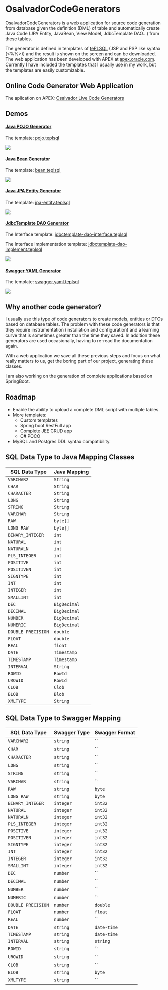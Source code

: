 # OsalvadorCodeGenerators

OsalvadorCodeGenerators is a web application for source code generation from database given the definition (DML) of table and automatically create Java Code (JPA Entity, JavaBean, View Model, JdbcTemplate DAO...) from these tables.

The generator is defined in templates of [tePLSQL](https://github.com/osalvador/tePLSQL) (JSP and PSP like syntax (<%%>)) and the result is shown on the screen and can be downloaded. The web application has been developed with APEX at [apex.oracle.com](apex.oracle.com). Currently I have included the templates that I usually use in my work, but the templates are easily customizable.


## Online Code Generator Web Application

The aplication on APEX: [Osalvador Live Code Generators](https://apex.oracle.com/pls/apex/f?p=48301:1:12897536116802:::::)

## Demos

#### [Java POJO Generator](https://apex.oracle.com/pls/apex/f?p=48301:4:113427991680588::NO:4::)

The template: [pojo.teplsql](./templates/pojo.teplsql)

![](./images/javaPOJOGenerator.gif)

#### [Java Bean Generator](https://apex.oracle.com/pls/apex/f?p=48301:5:113427991680588::NO:5::)

The template: [bean.teplsql](./templates/bean.teplsql)

![](./images/javaBeanGenerator.gif)

#### [Java JPA Entity Generator](https://apex.oracle.com/pls/apex/f?p=48301:6:113427991680588::NO:6::)

The template: [jpa-entity.teplsql](./templates/jpa-entity.teplsql)

![](./images/javaJPAEntityGenerator.gif)

#### [JdbcTemplate DAO Generator](https://apex.oracle.com/pls/apex/f?p=48301:7:113427991680588::NO:7::)

The Interface template: [jdbctemplate-dao-interface.teplsql](./templates/jdbctemplate/jdbctemplate-dao-interface.teplsql)

The Interface Implementation template: [jdbctemplate-dao-implement.teplsql](./templates/jdbctemplate/jdbctemplate-dao-implement.teplsql)

![](./images/JDBCTemplateGenerator.gif)

#### [Swagger YAML Generator](https://apex.oracle.com/pls/apex/f?p=48301:8:101284947539938::NO:8::)

The template: [swagger.yaml.teplsql](./templates/swagger.yaml.teplsql)

![](./images/SwaggerGenerator.gif)


## Why another code generator?

I usually use this type of code generators to create models, entities or DTOs based on database tables. The problem with these code generators is that they require instrumentation (installation and configuration) and a learning curve that is sometimes greater than the time they saved. In addition these generators are used occasionally, having to re-read the documentation again.

With a web application we save all these previous steps and focus on what really matters to us, get the boring part of our project, generating these classes.

I am also working on the generation of complete applications based on SpringBoot.

## Roadmap

- Enable the ability to upload a complete DML script with multiple tables.
- More templates:
	- Custom templates
	- Spring boot RestFull app
	- Complete JEE CRUD app
	- C# POCO
- MySQL and Postgres DDL syntax compatibility. 

## SQL Data Type to Java Mapping Classes

| SQL Data Type | Java Mapping | 
| ------------- | ------------ | 
| `VARCHAR2`          | `String`
| `CHAR`              | `String`
| `CHARACTER`         | `String`
| `LONG`              | `String`
| `STRING`            | `String`
| `VARCHAR`           | `String`
| `RAW`               | `byte[]`
| `LONG RAW`          | `byte[]`
| `BINARY_INTEGER`    | `int`
| `NATURAL`           | `int`
| `NATURALN`          | `int`
| `PLS_INTEGER`       | `int`
| `POSITIVE`          | `int`
| `POSITIVEN`         | `int`
| `SIGNTYPE`          | `int`
| `INT`               | `int`
| `INTEGER`           | `int`
| `SMALLINT`          | `int`
| `DEC`               | `BigDecimal`
| `DECIMAL`           | `BigDecimal`
| `NUMBER`            | `BigDecimal`
| `NUMERIC`           | `BigDecimal`
| `DOUBLE PRECISION`  | `double`
| `FLOAT`             | `double`
| `REAL`              | `float`
| `DATE`              | `Timestamp`
| `TIMESTAMP` 		 | `Timestamp`
| `INTERVAL` 		 | `String`
| `ROWID`            | `RowId`
| `UROWID`           | `RowId`
| `CLOB`             | `Clob`
| `BLOB`             | `Blob`
| `XMLTYPE`          | `String`


## SQL Data Type to Swagger Mapping

| SQL Data Type 	| Swagger Type    | Swagger Format | 
| ------------------| --------------- | --------------- | 
| `VARCHAR2`          | `string` 	  | ``
| `CHAR`              | `string` 	  | ``
| `CHARACTER`         | `string` 	  | ``
| `LONG`              | `string` 	  | ``
| `STRING`            | `string` 	  | ``
| `VARCHAR`           | `string` 	  | ``
| `RAW`               | `string` 	  | `byte`
| `LONG RAW`          | `string` 	  | `byte`
| `BINARY_INTEGER`    | `integer`	  | `int32`
| `NATURAL`           | `integer`	  | `int32`
| `NATURALN`          | `integer`	  | `int32`
| `PLS_INTEGER`       | `integer`	  | `int32`
| `POSITIVE`          | `integer`	  | `int32`
| `POSITIVEN`         | `integer`	  | `int32`
| `SIGNTYPE`          | `integer`	  | `int32`
| `INT`               | `integer`	  | `int32`
| `INTEGER`           | `integer`	  | `int32`
| `SMALLINT`          | `integer`	  | `int32`
| `DEC`               | `number`	  | ``
| `DECIMAL`           | `number`	  | ``
| `NUMBER`            | `number`	  | ``
| `NUMERIC`           | `number`	  | ``
| `DOUBLE PRECISION`  | `number`	  | `double`
| `FLOAT`             | `number`	  | `float`
| `REAL`              | `number`	  | ``
| `DATE`              | `string`	  | `date-time`
| `TIMESTAMP` 	 	  | `string`	  | `date-time`
| `INTERVAL` 		  | `string`	  | `string`
| `ROWID`             | `string`	  | ``
| `UROWID`            | `string`	  | ``
| `CLOB`              | `string`	  | ``
| `BLOB`              | `string`	  | `byte`
| `XMLTYPE`           | `string`	  | ``











